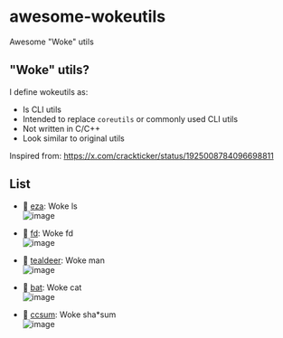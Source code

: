 # awesome-wokeutils
Awesome "Woke" utils

## "Woke" utils?

I define wokeutils as:
- Is CLI utils
- Intended to replace `coreutils` or commonly used CLI utils
- Not written in C/C++
- Look similar to original utils

Inspired from: <https://x.com/crackticker/status/1925008784096698811>

## List

- 🦀 [eza](https://github.com/eza-community/eza): Woke ls\
![image](https://github.com/user-attachments/assets/1339d02b-ec18-4a1d-ad7b-e5356d9cea49)

- 🦀 [fd](https://github.com/sharkdp/fd): Woke fd\
![image](https://github.com/user-attachments/assets/a9ab1103-0e4a-4220-bdf2-13912a6e27ba)

- 🦀 [tealdeer](https://github.com/tealdeer-rs/tealdeer): Woke man\
![image](https://github.com/user-attachments/assets/30c0e893-c459-437c-8ce8-0acd84b1be39)

- 🦀 [bat](https://github.com/sharkdp/bat): Woke cat\
![image](https://github.com/user-attachments/assets/953e20ae-4504-4fcb-97b3-fefef14f16ca)

- 🦀 [ccsum](https://github.com/sevenc-nanashi/ccsum): Woke sha*sum\
![image](https://github.com/user-attachments/assets/a508992c-cd72-4ddb-b672-a0b84942636a)

